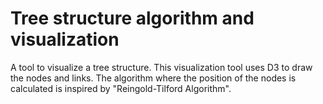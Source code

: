 # Tree structure algorithm and visualization
A tool to visualize a tree structure. This visualization tool uses D3 to draw the nodes and links. The algorithm where the position of the nodes is calculated is inspired by "Reingold-Tilford Algorithm".
